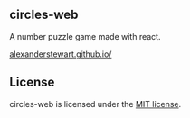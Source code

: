 ## circles-web
A number puzzle game made with react.

[alexanderstewart.github.io/](https://alexanderstewart.github.io/)

## License
circles-web is licensed under the [MIT license](https://github.com/AlexanderStewart/circles-web/blob/master/LICENSE).
